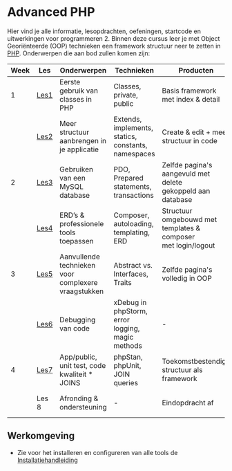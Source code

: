 # Advanced PHP

Hier vind je alle informatie, lesopdrachten, oefeningen, startcode en uitwerkingen voor programmeren 2.
Binnen deze cursus leer je met Object Georiënteerde (OOP) technieken een framework structuur neer te zetten
in [PHP](https://www.php.net/). Onderwerpen die aan bod zullen komen zijn:

| Week | Les               | Onderwerpen                                         | Technieken                                          | Producten                                                         | Deadline                                | 
|------|-------------------|-----------------------------------------------------|-----------------------------------------------------|-------------------------------------------------------------------|-----------------------------------------|
| 1    | [Les1](./lesson1) | Eerste gebruik van classes in PHP                   | Classes, private, public                            | Basis framework met index & detail                                |                                         |
|      | [Les2](./lesson2) | Meer structuur aanbrengen in je applicatie          | Extends, implements, statics, constants, namespaces | Create & edit + meer structuur in code                            |                                         |
| 2    | [Les3](./lesson3) | Gebruiken van een MySQL database                    | PDO, Prepared statements, transactions              | Zelfde pagina's aangevuld met delete<br/>gekoppeld aan database   |                                         |
|      | [Les4](./lesson4) | ERD’s & professionele tools toepassen               | Composer, autoloading, templating, ERD              | Structuur omgebouwd met templates & composer<br/>met login/logout |                                         |
| 3    | [Les5](./lesson5) | Aanvullende technieken voor complexere vraagstukken | Abstract vs. Interfaces, Traits                     | Zelfde pagina's volledig in OOP                                   | Zelfevaluatie beoordelingsmodel         |
|      | [Les6](./lesson6) | Debugging van code                                  | xDebug in phpStorm, error logging, magic methods    | -                                                                 |                                         |
| 4    | [Les7](./lesson7) | App/public, unit test, code kwaliteit * JOINS       | phpStan, phpUnit, JOIN queries                      | Toekomstbestendige structuur als framework                        |                                         |
|      | Les 8             | Afronding & ondersteuning                           | -                                                   | Eindopdracht af                                                   | Zondag 17:00<br/>Screencast eindproduct |

## Werkomgeving

- Zie voor het installeren en configureren van alle tools de [Installatiehandleiding](../Installatie)
